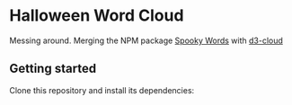 # Halloween Word Cloud

Messing around. Merging the NPM package [Spooky Words](https://www.npmjs.com/package/spooky-words) with [d3-cloud](https://www.npmjs.com/package/d3-cloud)

## Getting started

Clone this repository and install its dependencies:
